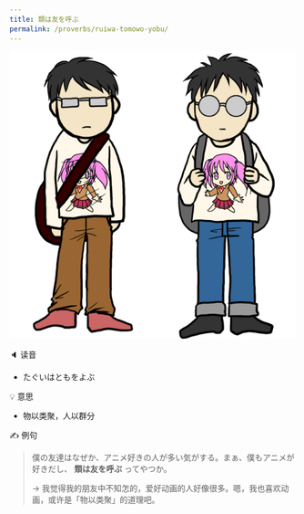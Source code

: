 ```yaml
---
title: 類は友を呼ぶ
permalink: /proverbs/ruiwa-tomowo-yobu/
---
```


![](/assets/images/proverbs/ruiwatomowoyobu.png)

🔈 读音

- たぐいはともをよぶ

💡 意思

- 物以类聚，人以群分

✍️ 例句

> 僕の友達はなぜか、アニメ好きの人が多い気がする。まぁ、僕もアニメが好きだし、 **類は友を呼ぶ** ってやつか。
> 
> → 我觉得我的朋友中不知怎的，爱好动画的人好像很多。嗯，我也喜欢动画，或许是「物以类聚」的道理吧。

